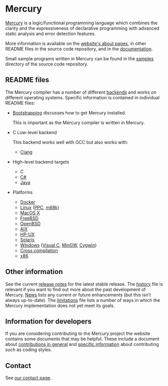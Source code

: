 Mercury
=======

[Mercury](http://www.mercurylang.org/) is a logic/functional programming
language which combines the clarity and the expressiveness of declarative
programming with advanced static analysis and error detection features.

More information is available on the
[website's about pages](http://www.mercurylang.org/about.html),
in other README files in the source code repository, and in the
[documentation](http://www.mercurylang.org/documentation/documentation.html).

Small sample programs written in Mercury can be found in the [samples](samples)
directory of the source code repository.

## README files

The Mercury compiler has a number of different
[backends](http://www.mercurylang.org/about/backends.html)
and works on different operating systems.
Specific information is contained in individual README files:

  * [Bootstrapping](README.bootstrap) discusses how to get Mercury installed.

    This is important as the Mercury compiler is written in Mercury.

  * C Low-level backend

    This backend works well with GCC but also works with:

      * [Clang](README.clang)

  * High-level backend targets

      * C
      * [C#](README.CSharp)
      * [Java](README.Java)

  * Platforms

      * [Docker](README.Docker)
      * [Linux](README.Linux)
        ([PPC](README.Linux-PPC),
        [m68k](README.Linux-m68k))
      * [MacOS X](README.MacOS)
      * [FreeBSD](README.FreeBSD)
      * [OpenBSD](README.OpenBSD)
      * [AIX](README.AIX)
      * [HP-UX](README.HPUX)
      * [Solaris](README.Solaris)
      * [Windows](README.MS-Windows)
        ([Visual C](README.MS-VisualC),
        [MinGW](README.MinGW),
        [Cygwin](README.Cygwin))
      * [Cross compilation](README.cross)
      * [x86](README.x86)

## Other information

See the current [release notes](RELEASE_NOTES) for the latest stable release.
The [history](HISTORY) file is relevant if you want to find out more about the
past development of Mercury.
[News](NEWS) lists any current or future enhancements (but this isn't
always up-to-date).
The [limitations](LIMITATIONS.md) file lists a number of ways in which the
Mercury implementation does not yet meet its goals.

## Information for developers

If you are considering contributing to the Mercury project the website
contains some documents that may be helpful.  These include a document about
[contributions in general](http://www.mercurylang.org/development/contributions.html) and
[specific information](http://www.mercurylang.org/development/developer.html)
about contributing such as coding styles.

## Contact

See [our contact page](http://www.mercurylang.org/contact.html).
